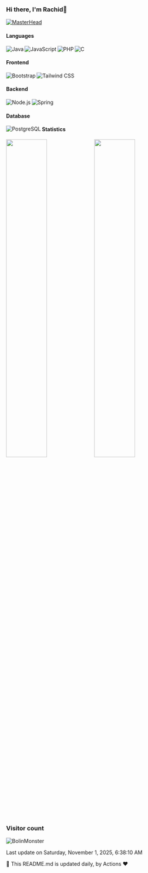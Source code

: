 

### Hi there, I'm Rachid👋

[![MasterHead](https://zupimages.net/up/23/33/irwb.gif)](https://github.com/BolinMonster)

<!--
**BolinMonster/BolinMonster** is a ✨ _special_ ✨ repository because its `README.md` (this file) appears on your GitHub profile.

Here are some ideas to get you started:

- 🔭 I’m currently working on ...
- 🌱 I’m currently learning ...
- 👯 I’m looking to collaborate on ...
- 🤔 I’m looking for help with ...
- 💬 Ask me about ...
- 📫 How to reach me: ...
- 😄 Pronouns: ...
- ⚡ Fun fact: ...
-->

#### Languages

<img align="left" alt="Java" src="https://img.shields.io/badge/java-%23ED8B00.svg?style=for-the-badge&logo=openjdk&logoColor=white"/>
<img align="left" alt="JavaScript" src="https://img.shields.io/badge/JavaScript-F7DF1E?style=for-the-badge&logo=javascript&logoColor=black"/>
<img align="left" alt="PHP" src="https://img.shields.io/badge/php-%23777BB4.svg?style=for-the-badge&logo=php&logoColor=white"/>
<img alt="C" src="https://img.shields.io/badge/c-%2300599C.svg?style=for-the-badge&logo=c&logoColor=white"/>

#### Frontend

<img align="left" alt="Bootstrap" src="https://img.shields.io/badge/Bootstrap-563D7C?style=for-the-badge&logo=bootstrap&logoColor=white"/>
<img alt="Tailwind CSS" src="https://img.shields.io/badge/Tailwind_CSS-38B2AC?style=for-the-badge&logo=tailwind-css&logoColor=white"/>

#### Backend

<img align="left" alt="Node.js" src="https://img.shields.io/badge/node.js-6DA55F?style=for-the-badge&logo=node.js&logoColor=white"/>
<img alt="Spring" src="https://img.shields.io/badge/Spring-6DB33F?style=for-the-badge&logo=spring&logoColor=white"/>

#### Database

<img align="left" alt="PostgreSQL" src="https://img.shields.io/badge/PostgreSQL-316192?style=for-the-badge&logo=postgresql&logoColor=white"/>

#### Statistics

<img align="left" width="47%" src="https://github-readme-stats.vercel.app/api?username=BolinMonster&show_icons=true&theme=algolia" />
<img width="47%" src="https://github-readme-stats.vercel.app/api/top-langs/?username=BolinMonster&layout=compact" />

### Visitor count

<p align="left"> <img src="https://komarev.com/ghpvc/?username=BolinMonster&label=Profile%20views&color=0e75b6&style=flat-square" alt="BolinMonster" /> </p>

Last update on Saturday, November 1, 2025, 6:38:10 AM

🤖 This README.md is updated daily, by Actions ❤️

